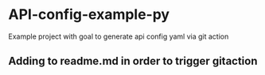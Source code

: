 # API-config-example-py
Example project with goal to generate api config yaml via git action

## Adding to readme.md in order to trigger gitaction
